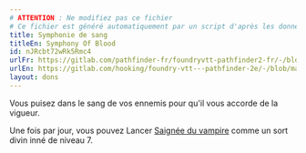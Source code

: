 ```yaml
---
# ATTENTION : Ne modifiez pas ce fichier
# Ce fichier est généré automatiquement par un script d'après les données du module Foundry VTT officiel et de sa traduction
title: Symphonie de sang
titleEn: Symphony Of Blood
id: nJRcbt72wRk5Rmc4
urlFr: https://gitlab.com/pathfinder-fr/foundryvtt-pathfinder2-fr/-/blob/master/data/feats/nJRcbt72wRk5Rmc4.htm
urlEn: https://gitlab.com/hooking/foundry-vtt---pathfinder-2e/-/blob/master/packs/data/feats.db/symphony-of-blood.json
layout: dons
---
```

Vous puisez dans le sang de vos ennemis pour qu'il vous accorde de la vigueur.

Une fois par jour, vous pouvez Lancer [Saignée du vampire](../sorts/saignée-du-vampire.md) comme un sort divin inné de niveau 7.
